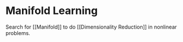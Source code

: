 
# Manifold Learning

Search for [[Manifold]] to do [[Dimensionality Reduction]] in nonlinear problems. 
